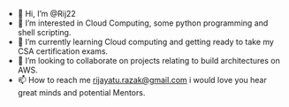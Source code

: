 - 👋 Hi, I’m @Rij22
- 👀 I’m interested in Cloud Computing, some python programming and shell scripting.
- 🌱 I’m currently learning Cloud computing and getting ready to take my CSA certification exams.
- 💞️ I’m looking to collaborate on projects relating to build architectures on AWS.
- 📫 How to reach me rijayatu.razak@gmail.com i would love you hear great minds and potential Mentors.


<!---
Rij22/Rij22 is a ✨ special ✨ repository because its `README.md` (this file) appears on your GitHub profile.
You can click the Preview link to take a look at your changes.
--->
